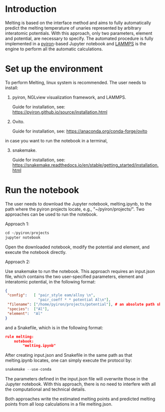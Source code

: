 # Introduction
Melting is based on the interface method and aims to fully automatically predict the melting temperature of unaries represented by arbitrary interatomic potentials. With this approach, only two parameters, element and potential, are necessary to specify. The automated procedure is fully implemented in a [pyiron](http://pyiron.org)-based Jupyter notebook and [LAMMPS](https://lammps.sandia.gov) is the engine to perform all the automatic calculations.

# Set up the environment
To perform Melting, linux system is recommended. The user needs to install:


1) pyiron, NGLview visualization framework, and LAMMPS.


   Guide for installation, see: https://pyiron.github.io/source/installation.html

2) Ovito.


   Guide for installation, see: https://anaconda.org/conda-forge/ovito
   
   
in case you want to run the notebook in a terminal,


3) snakemake.


   Guide for installation, see: https://snakemake.readthedocs.io/en/stable/getting_started/installation.html
# Run the notebook
The user needs to download the Jupyter notebook, melting.ipynb, to the path where the pyiron projects locate, e.g., "~/pyiron/projects/". Two approaches can be used to run the notebook.

Approach 1:
```python
cd ~/pyiron/projects
jupyter notebook
```

Open the downloaded notebook, modify the potential and element, and execute the notebook directly.

Approach 2:

Use snakemake to run the notebook. This approach requires an input.json file, which contains the two user-specified parameters, element and interatomic potential, in the following format:

```json
{
 "config":   [ "pair_style eam/alloy \n",
               "pair_coeff * * potential Al\n"],
 "filename": ["/home/pyiron/projects/potential"], # an absolute path should be provided
 "species":  ["Al"],
 "element":  "Al"
}
```
and a Snakefile, which is in the following format:
```json
rule melting:
    notebook:
        "melting.ipynb"
```
After creating input.json and Snakefile in the same path as that melting.ipynb locates, one can simply execute the protocol by:
```python
snakemake --use-conda 
```
The parameters defined in the input.json file will overwrite those in the Jupyter notebook. With this approach, there is no need to interfere with all the computational and technical details. 

Both approaches write the estimated melting points and predicted melting points from all loop calculations in a file melting.json.

